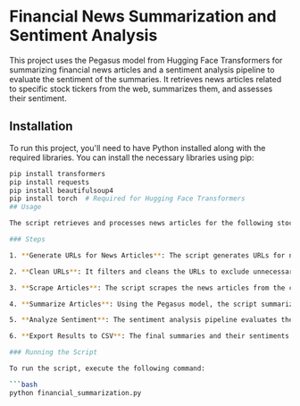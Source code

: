 # Financial News Summarization and Sentiment Analysis

This project uses the Pegasus model from Hugging Face Transformers for summarizing financial news articles and a sentiment analysis pipeline to evaluate the sentiment of the summaries. It retrieves news articles related to specific stock tickers from the web, summarizes them, and assesses their sentiment.

## Installation

To run this project, you'll need to have Python installed along with the required libraries. You can install the necessary libraries using pip:

```bash
pip install transformers
pip install requests
pip install beautifulsoup4
pip install torch  # Required for Hugging Face Transformers
## Usage

The script retrieves and processes news articles for the following stock tickers: **TSLA**, **NVDA**, **META**, **AMZN**, and **GOOGL**.

### Steps

1. **Generate URLs for News Articles**: The script generates URLs for news articles related to the specified stock tickers.

2. **Clean URLs**: It filters and cleans the URLs to exclude unnecessary links.

3. **Scrape Articles**: The script scrapes the news articles from the cleaned URLs.

4. **Summarize Articles**: Using the Pegasus model, the script summarizes each article to provide concise information.

5. **Analyze Sentiment**: The sentiment analysis pipeline evaluates the sentiment of each summary.

6. **Export Results to CSV**: The final summaries and their sentiments are saved to a CSV file named `summaries2.csv`.

### Running the Script

To run the script, execute the following command:

```bash
python financial_summarization.py
